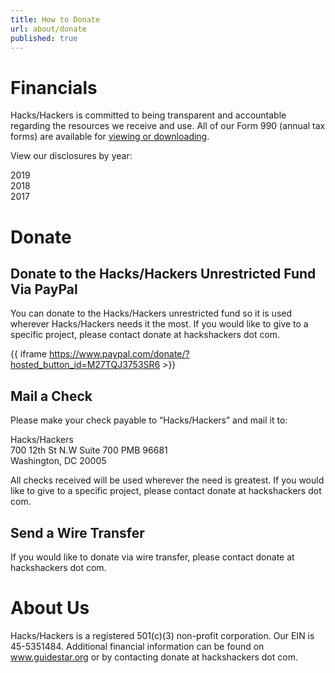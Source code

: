 ```yaml
---
title: How to Donate
url: about/donate
published: true
---
```


# Financials

Hacks/Hackers is committed to being transparent and accountable regarding the resources we receive and use. All of our Form 990 (annual tax forms) are available for [viewing or downloading](https://apps.irs.gov/app/eos/detailsPage?ein=455351484&name=Hacks%20Hackers&city=Washington&state=DC&countryAbbr=US&type=returnsSearch).

View our disclosures by year:

2019  
2018  
2017  

# Donate

## Donate to the Hacks/Hackers Unrestricted Fund Via PayPal

You can donate to the Hacks/Hackers unrestricted fund so it is used wherever Hacks/Hackers needs it the most. If you would like to give to a specific project, please contact donate at hackshackers dot com.

{{ iframe https://www.paypal.com/donate/?hosted_button_id=M27TQJ3753SR6 >}}

## Mail a Check

Please make your check payable to “Hacks/Hackers” and mail it to:

Hacks/Hackers  
700 12th St N.W Suite 700 PMB 96681  
Washington, DC 20005  

All checks received will be used wherever the need is greatest. If you would like to give to a specific project, please contact donate at hackshackers dot com.

## Send a Wire Transfer

If you would like to donate via wire transfer, please contact donate at hackshackers dot com.

# About Us

Hacks/Hackers is a registered 501(c)(3) non-profit corporation. Our EIN is 45-5351484. Additional financial information can be found on www.guidestar.org or by contacting donate at hackshackers dot com.
